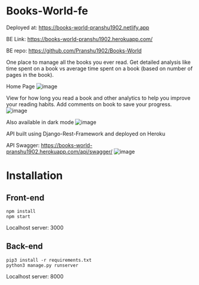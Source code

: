 # Books-World-fe

Deployed at: https://books-world-pranshu1902.netlify.app

BE Link: https://books-world-pranshu1902.herokuapp.com/

BE repo: https://github.com/Pranshu1902/Books-World

One place to manage all the books you ever read.
Get detailed analysis like time spent on a book vs average time spent on a book (based on number of pages in the book).

Home Page
![image](https://user-images.githubusercontent.com/70687348/198126783-f42fdc0f-0372-4e6d-9422-d8636bfbb2d0.png)

View for how long you read a book and other analytics to help you improve your reading habits. Add comments on book to save your progress.
![image](https://user-images.githubusercontent.com/70687348/198126938-942cabd8-0c22-4fd7-b622-fb9bdd8a448e.png)

Also available in dark mode
![image](https://user-images.githubusercontent.com/70687348/198127094-039ae971-f9c5-450e-997d-6441fc82d32e.png)

API built using Django-Rest-Framework and deployed on Heroku

API Swagger: https://books-world-pranshu1902.herokuapp.com/api/swagger/
![image](https://user-images.githubusercontent.com/70687348/198127411-9e7c755a-3b1d-4c48-a0c7-31cbe29e47a4.png)

# Installation
## Front-end
```
npm install
npm start
```
Localhost server: 3000

## Back-end
```
pip3 install -r requirements.txt
python3 manage.py runserver
```
Localhost server: 8000
